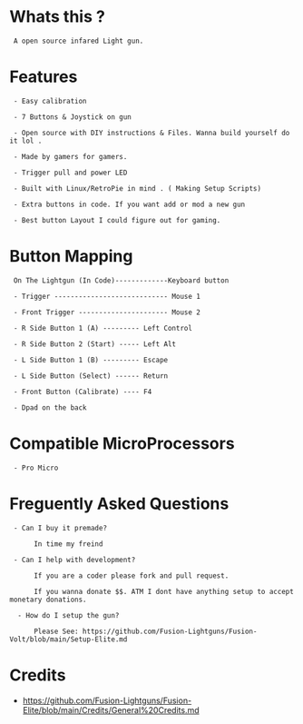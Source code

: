 # Whats this ? 

     A open source infared Light gun.  
     
     
# Features

     - Easy calibration 
     
     - 7 Buttons & Joystick on gun
          
     - Open source with DIY instructions & Files. Wanna build yourself do it lol .
     
     - Made by gamers for gamers.
      
     - Trigger pull and power LED
          
     - Built with Linux/RetroPie in mind . ( Making Setup Scripts)
     
     - Extra buttons in code. If you want add or mod a new gun
     
     - Best button Layout I could figure out for gaming.


# Button Mapping

     On The Lightgun (In Code)-------------Keyboard button
     
     - Trigger ---------------------------- Mouse 1
     
     - Front Trigger ---------------------- Mouse 2

     - R Side Button 1 (A) --------- Left Control
     
     - R Side Button 2 (Start) ----- Left Alt
     
     - L Side Button 1 (B) --------- Escape
          
     - L Side Button (Select) ------ Return
     
     - Front Button (Calibrate) ---- F4
    
     - Dpad on the back
     
# Compatible MicroProcessors

     - Pro Micro

     
# Freguently Asked Questions

     - Can I buy it premade?
     
          In time my freind
          
     - Can I help with development?
     
          If you are a coder please fork and pull request. 
          
          If you wanna donate $$. ATM I dont have anything setup to accept monetary donations.
          
      - How do I setup the gun?
      
          Please See: https://github.com/Fusion-Lightguns/Fusion-Volt/blob/main/Setup-Elite.md

# Credits 

- https://github.com/Fusion-Lightguns/Fusion-Elite/blob/main/Credits/General%20Credits.md
